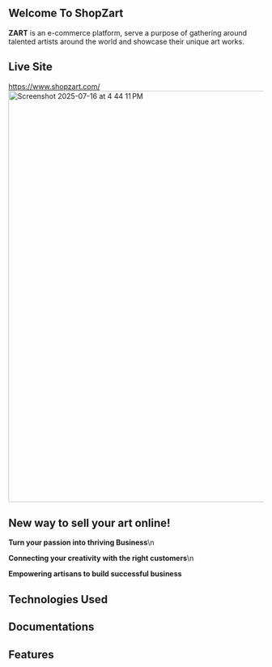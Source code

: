 ## Welcome To ShopZart
**ZART** is an e-commerce platform, serve a purpose of gathering around talented artists around the world and showcase their unique art works.


## Live Site
https://www.shopzart.com/
<img width="1587" height="813" alt="Screenshot 2025-07-16 at 4 44 11 PM" src="https://github.com/user-attachments/assets/6f7566f6-27b2-4477-8851-462c9c2c71b5" />

## New way to sell your art online!
**Turn your passion into thriving Business**\n

**Connecting your creativity with the right customers**\n

**Empowering artisans to build successful business**


## Technologies Used


## Documentations


## Features
